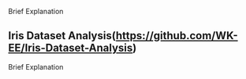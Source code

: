 



Brief Explanation





## Iris Dataset Analysis(https://github.com/WK-EE/Iris-Dataset-Analysis)

Brief Explanation



